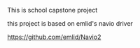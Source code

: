 This is school capstone project 

this project is based on emlid's navio driver 


https://github.com/emlid/Navio2

